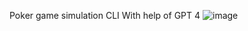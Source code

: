 Poker game simulation CLI
With help of GPT 4
![image](https://github.com/huynq55/pokerface/assets/1425348/bee4f359-8781-46d0-926e-c2cb18c062c8)

